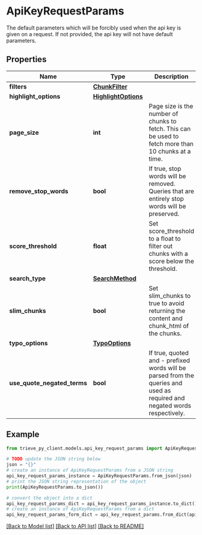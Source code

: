 # ApiKeyRequestParams

The default parameters which will be forcibly used when the api key is given on a request. If not provided, the api key will not have default parameters.

## Properties

Name | Type | Description | Notes
------------ | ------------- | ------------- | -------------
**filters** | [**ChunkFilter**](ChunkFilter.md) |  | [optional] 
**highlight_options** | [**HighlightOptions**](HighlightOptions.md) |  | [optional] 
**page_size** | **int** | Page size is the number of chunks to fetch. This can be used to fetch more than 10 chunks at a time. | [optional] 
**remove_stop_words** | **bool** | If true, stop words will be removed. Queries that are entirely stop words will be preserved. | [optional] 
**score_threshold** | **float** | Set score_threshold to a float to filter out chunks with a score below the threshold. | [optional] 
**search_type** | [**SearchMethod**](SearchMethod.md) |  | [optional] 
**slim_chunks** | **bool** | Set slim_chunks to true to avoid returning the content and chunk_html of the chunks. | [optional] 
**typo_options** | [**TypoOptions**](TypoOptions.md) |  | [optional] 
**use_quote_negated_terms** | **bool** | If true, quoted and - prefixed words will be parsed from the queries and used as required and negated words respectively. | [optional] 

## Example

```python
from trieve_py_client.models.api_key_request_params import ApiKeyRequestParams

# TODO update the JSON string below
json = "{}"
# create an instance of ApiKeyRequestParams from a JSON string
api_key_request_params_instance = ApiKeyRequestParams.from_json(json)
# print the JSON string representation of the object
print(ApiKeyRequestParams.to_json())

# convert the object into a dict
api_key_request_params_dict = api_key_request_params_instance.to_dict()
# create an instance of ApiKeyRequestParams from a dict
api_key_request_params_form_dict = api_key_request_params.from_dict(api_key_request_params_dict)
```
[[Back to Model list]](../README.md#documentation-for-models) [[Back to API list]](../README.md#documentation-for-api-endpoints) [[Back to README]](../README.md)


